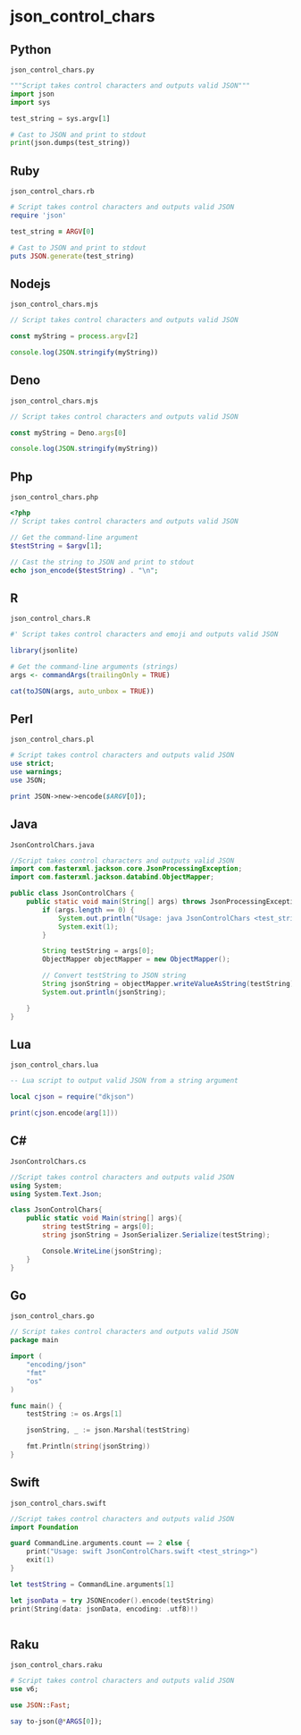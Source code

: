 # json_control_chars

## Python

`json_control_chars.py`

```python
"""Script takes control characters and outputs valid JSON"""
import json
import sys

test_string = sys.argv[1]

# Cast to JSON and print to stdout
print(json.dumps(test_string))

```

## Ruby

`json_control_chars.rb`

```ruby
# Script takes control characters and outputs valid JSON
require 'json'

test_string = ARGV[0]

# Cast to JSON and print to stdout
puts JSON.generate(test_string)

```

## Nodejs

`json_control_chars.mjs`

```javascript
// Script takes control characters and outputs valid JSON

const myString = process.argv[2]

console.log(JSON.stringify(myString))
```

## Deno

`json_control_chars.mjs`

```javascript
// Script takes control characters and outputs valid JSON

const myString = Deno.args[0]

console.log(JSON.stringify(myString))

```

## Php

`json_control_chars.php`

```php
<?php
// Script takes control characters and outputs valid JSON

// Get the command-line argument
$testString = $argv[1];

// Cast the string to JSON and print to stdout
echo json_encode($testString) . "\n";

```

## R

`json_control_chars.R`

```r
#' Script takes control characters and emoji and outputs valid JSON

library(jsonlite)

# Get the command-line arguments (strings)
args <- commandArgs(trailingOnly = TRUE)

cat(toJSON(args, auto_unbox = TRUE))

```

## Perl

`json_control_chars.pl`

```perl
# Script takes control characters and outputs valid JSON
use strict;
use warnings;
use JSON;

print JSON->new->encode($ARGV[0]);

```

## Java

`JsonControlChars.java`

```java
//Script takes control characters and outputs valid JSON
import com.fasterxml.jackson.core.JsonProcessingException;
import com.fasterxml.jackson.databind.ObjectMapper;

public class JsonControlChars {
    public static void main(String[] args) throws JsonProcessingException{
        if (args.length == 0) {
            System.out.println("Usage: java JsonControlChars <test_string>");
            System.exit(1);
        }

        String testString = args[0];
        ObjectMapper objectMapper = new ObjectMapper();

        // Convert testString to JSON string
        String jsonString = objectMapper.writeValueAsString(testString);
        System.out.println(jsonString);

    }
}

```

## Lua

`json_control_chars.lua`

```lua
-- Lua script to output valid JSON from a string argument

local cjson = require("dkjson")

print(cjson.encode(arg[1]))

```

## C#

`JsonControlChars.cs`

```csharp
//Script takes control characters and outputs valid JSON
using System;
using System.Text.Json;

class JsonControlChars{
    public static void Main(string[] args){
        string testString = args[0];
        string jsonString = JsonSerializer.Serialize(testString);

        Console.WriteLine(jsonString);
    }
}


```

## Go

`json_control_chars.go`

```go
// Script takes control characters and outputs valid JSON
package main

import (
	"encoding/json"
	"fmt"
	"os"
)

func main() {
	testString := os.Args[1]

	jsonString, _ := json.Marshal(testString)

	fmt.Println(string(jsonString))
}

```

## Swift

`json_control_chars.swift`

```swift
//Script takes control characters and outputs valid JSON
import Foundation

guard CommandLine.arguments.count == 2 else {
    print("Usage: swift JsonControlChars.swift <test_string>")
    exit(1)
}

let testString = CommandLine.arguments[1]

let jsonData = try JSONEncoder().encode(testString)
print(String(data: jsonData, encoding: .utf8)!)



```

## Raku

`json_control_chars.raku`

```raku
# Script takes control characters and outputs valid JSON
use v6;

use JSON::Fast;

say to-json(@*ARGS[0]);

```

